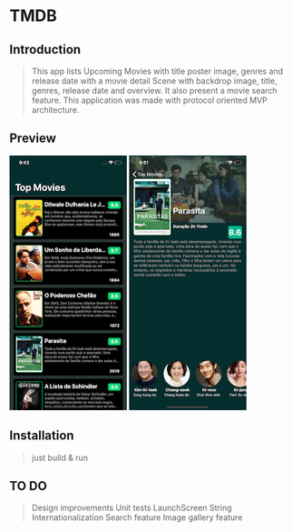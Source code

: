 # TMDB

## Introduction

>  This app lists Upcoming Movies with title poster image, genres and release date with a movie detail Scene with backdrop image, title, genres, release date and overview. It also present a movie search feature.
This application was made with protocol oriented MVP architecture. 

## Preview
![](/screens/Screen1.png)
![](/screens/Screen2.png)


## Installation

> just build & run

## TO DO
>  Design improvements
>  Unit tests
>  LaunchScreen
>  String Internationalization
>  Search feature
>  Image gallery feature
